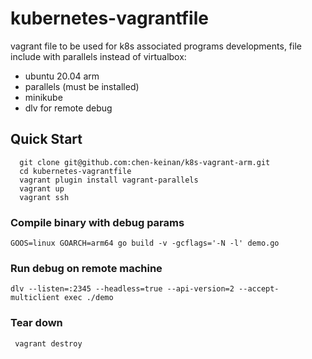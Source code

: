 # kubernetes-vagrantfile

vagrant file to be used for k8s associated programs developments, file include with parallels instead of virtualbox:
- ubuntu 20.04 arm 
- parallels (must be installed)
- minikube
- dlv for remote debug

## Quick Start

```shell
  git clone git@github.com:chen-keinan/k8s-vagrant-arm.git
  cd kubernetes-vagrantfile
  vagrant plugin install vagrant-parallels
  vagrant up
  vagrant ssh
```


### Compile binary with debug params
```shell
GOOS=linux GOARCH=arm64 go build -v -gcflags='-N -l' demo.go
```
### Run debug on remote machine
```shell
dlv --listen=:2345 --headless=true --api-version=2 --accept-multiclient exec ./demo
```

### Tear down
```shell
 vagrant destroy

